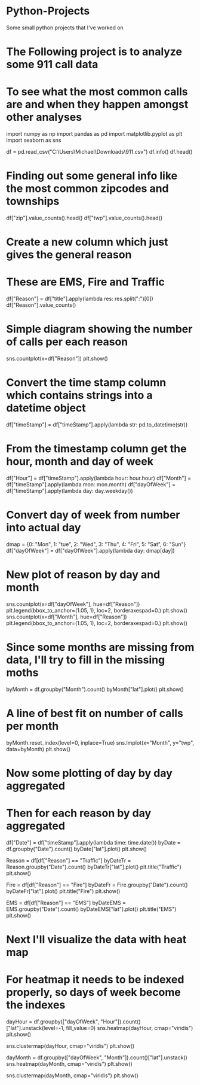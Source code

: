 # Python-Projects
Some small python projects that I've worked on

# The Following project is to analyze some 911 call data
# To see what the most common calls are and when they happen amongst other analyses
import numpy as np
import pandas as pd
import matplotlib.pyplot as plt
import seaborn as sns

df = pd.read_csv("C:\\Users\\Michael\\Downloads\\911.csv")
df.info()
df.head()
# Finding out some general info like the most common zipcodes and townships
df["zip"].value_counts().head()
df["twp"].value_counts().head()

# Create a new column which just gives the general reason
# These are EMS, Fire and Traffic
df["Reason"] = df["title"].apply(lambda res: res.split(":")[0])
df["Reason"].value_counts()
# Simple diagram showing the number of calls per each reason
sns.countplot(x=df["Reason"])
plt.show()

# Convert the time stamp column which contains strings into a datetime object
df["timeStamp"] = df["timeStamp"].apply(lambda str: pd.to_datetime(str))

# From the timestamp column get the hour, month and day of week
df["Hour"] = df["timeStamp"].apply(lambda hour: hour.hour)
df["Month"] = df["timeStamp"].apply(lambda mon: mon.month)
df["dayOfWeek"] = df["timeStamp"].apply(lambda day: day.weekday())
# Convert day of week from number into actual day
dmap = {0: "Mon", 1: "tue", 2: "Wed", 3: "Thu", 4: "Fri", 5: "Sat", 6: "Sun"}
df["dayOfWeek"] = df["dayOfWeek"].apply(lambda day: dmap[day])

# New plot of reason by day and month
sns.countplot(x=df["dayOfWeek"], hue=df["Reason"])
plt.legend(bbox_to_anchor=(1.05, 1), loc=2, borderaxespad=0.)
plt.show()
sns.countplot(x=df["Month"], hue=df["Reason"])
plt.legend(bbox_to_anchor=(1.05, 1), loc=2, borderaxespad=0.)
plt.show()

# Since some months are missing from data, I'll try to fill in the missing moths
byMonth = df.groupby("Month").count()
byMonth["lat"].plot()
plt.show()
# A line of best fit on number of calls per month
byMonth.reset_index(level=0, inplace=True)
sns.lmplot(x="Month", y="twp", data=byMonth)
plt.show()
# Now some plotting of day by day aggregated
# Then for each reason by day aggregated
df["Date"] = df["timeStamp"].apply(lambda time: time.date())
byDate = df.groupby("Date").count()
byDate["lat"].plot()
plt.show()

Reason = df[df["Reason"] == "Traffic"]
byDateTr = Reason.groupby("Date").count()
byDateTr["lat"].plot()
plt.title("Traffic")
plt.show()

Fire = df[df["Reason"] == "Fire"]
byDateFr = Fire.groupby("Date").count()
byDateFr["lat"].plot()
plt.title("Fire")
plt.show()

EMS = df[df["Reason"] == "EMS"]
byDateEMS = EMS.groupby("Date").count()
byDateEMS["lat"].plot()
plt.title("EMS")
plt.show()

# Next I'll visualize the data with heat map
# For heatmap it needs to be indexed properly, so days of week become the indexes
dayHour = df.groupby(["dayOfWeek", "Hour"]).count()["lat"].unstack(level=-1, fill_value=0)
sns.heatmap(dayHour, cmap="viridis")
plt.show()

sns.clustermap(dayHour, cmap="viridis")
plt.show()

dayMonth = df.groupby(["dayOfWeek", "Month"]).count()["lat"].unstack()
sns.heatmap(dayMonth, cmap="viridis")
plt.show()

sns.clustermap(dayMonth, cmap="viridis")
plt.show()
